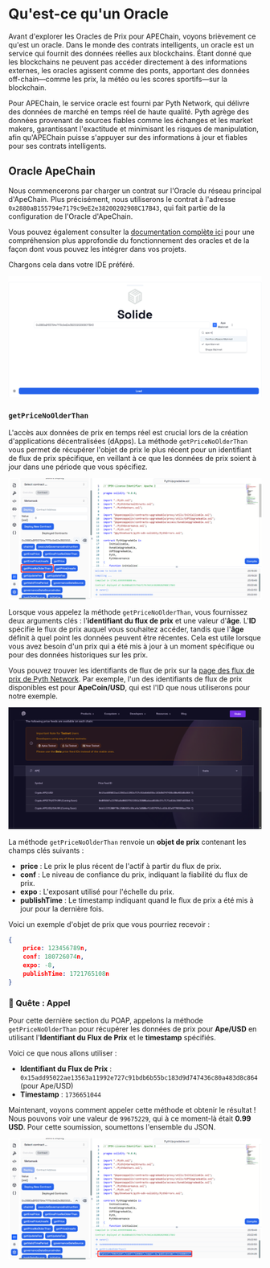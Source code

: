 # Qu'est-ce qu'un Oracle

Avant d'explorer les Oracles de Prix pour APEChain, voyons brièvement ce qu'est un oracle. Dans le monde des contrats intelligents, un oracle est un service qui fournit des données réelles aux blockchains. Étant donné que les blockchains ne peuvent pas accéder directement à des informations externes, les oracles agissent comme des ponts, apportant des données off-chain—comme les prix, la météo ou les scores sportifs—sur la blockchain.

Pour APEChain, le service oracle est fourni par Pyth Network, qui délivre des données de marché en temps réel de haute qualité. Pyth agrège des données provenant de sources fiables comme les échanges et les market makers, garantissant l'exactitude et minimisant les risques de manipulation, afin qu'APEChain puisse s'appuyer sur des informations à jour et fiables pour ses contrats intelligents.

## Oracle ApeChain

Nous commencerons par charger un contrat sur l'Oracle du réseau principal d'ApeChain. Plus précisément, nous utiliserons le contrat à l'adresse `0x2880aB155794e7179c9eE2e38200202908C17B43`, qui fait partie de la configuration de l'Oracle d'ApeChain.

Vous pouvez également consulter la [documentation complète ici](https://docs.apechain.com/oracles) pour une compréhension plus approfondie du fonctionnement des oracles et de la façon dont vous pouvez les intégrer dans vos projets.

Chargons cela dans votre IDE préféré.

![](https://raw.githubusercontent.com/POLearn/build-on-apechain/refs/heads/master/content/assets/images/oracle_load.png)

### `getPriceNoOlderThan`

L'accès aux données de prix en temps réel est crucial lors de la création d'applications décentralisées (dApps). La méthode `getPriceNoOlderThan` vous permet de récupérer l'objet de prix le plus récent pour un identifiant de flux de prix spécifique, en veillant à ce que les données de prix soient à jour dans une période que vous spécifiez.

![](https://raw.githubusercontent.com/POLearn/build-on-apechain/refs/heads/master/content/assets/images/oracle_method.png)

Lorsque vous appelez la méthode `getPriceNoOlderThan`, vous fournissez deux arguments clés : l'**identifiant du flux de prix** et une valeur d'**âge**. L'**ID** spécifie le flux de prix auquel vous souhaitez accéder, tandis que l'**âge** définit à quel point les données peuvent être récentes. Cela est utile lorsque vous avez besoin d'un prix qui a été mis à jour à un moment spécifique ou pour des données historiques sur les prix.

Vous pouvez trouver les identifiants de flux de prix sur la [page des flux de prix de Pyth Network](https://www.pyth.network/developers/price-feed-ids). Par exemple, l'un des identifiants de flux de prix disponibles est pour **ApeCoin/USD**, qui est l'ID que nous utiliserons pour notre exemple.

![](https://raw.githubusercontent.com/POLearn/build-on-apechain/refs/heads/master/content/assets/images/pyth_id.png)

La méthode `getPriceNoOlderThan` renvoie un **objet de prix** contenant les champs clés suivants :

- **price** : Le prix le plus récent de l'actif à partir du flux de prix.
- **conf** : Le niveau de confiance du prix, indiquant la fiabilité du flux de prix.
- **expo** : L'exposant utilisé pour l'échelle du prix.
- **publishTime** : Le timestamp indiquant quand le flux de prix a été mis à jour pour la dernière fois.

Voici un exemple d'objet de prix que vous pourriez recevoir :

```json
{
    price: 123456789n,
    conf: 180726074n,
    expo: -8,
    publishTime: 1721765108n
}
```

### 🚀 Quête : Appel

Pour cette dernière section du POAP, appelons la méthode `getPriceNoOlderThan` pour récupérer les données de prix pour **Ape/USD** en utilisant l'**Identifiant du Flux de Prix** et le **timestamp** spécifiés.

Voici ce que nous allons utiliser :

- **Identifiant du Flux de Prix** : `0x15add95022ae13563a11992e727c91bdb6b55bc183d9d747436c80a483d8c864` (pour Ape/USD)
- **Timestamp** : `1736651044`

Maintenant, voyons comment appeler cette méthode et obtenir le résultat ! Nous pouvons voir une valeur de `99675229`, qui à ce moment-là était **0.99 USD**. Pour cette soumission, soumettons l'ensemble du JSON.

![](https://raw.githubusercontent.com/POLearn/build-on-apechain/refs/heads/master/content/assets/images/oracle_result.png)
